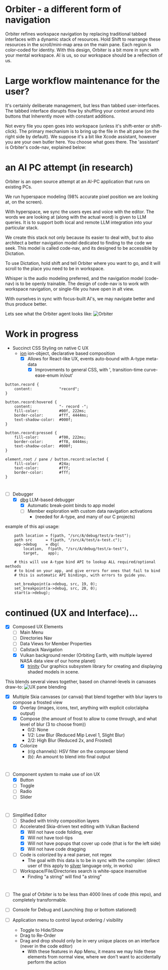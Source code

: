 # Orbiter - a different form of navigation
Orbiter refines workspace navigation by replacing traditional tabbed interfaces with a dynamic stack of resources. Hold Shift to rearrange these resources in the scroll/mini-map area on the main pane. Each region is color-coded for identity. With this design, Orbiter is a bit more in sync with your mental workspace.  AI is us, so our workspace should be a reflection of us.

# Large workflow maintenance for the user?
It's certainly deliberate management, but less than tabbed user-interfaces. The tabbed interface disrupts flow by shuffling your context around into buttons that Inherently move with constant additions.

Not every file you open goes into workspace (unless it's shift-enter or shift-click).  The primary mechanism
is to bring up the file in the alt pane (on the right side by default).  We suppose it's a bit like Xcode
assistant, however you are your own butler here.  You choose what goes there.  The 'assistant' is Orbiter's code-nav, explained below:

# an AI PC attempt (in research)
Orbiter is an open source attempt at an AI-PC application that runs on existing PCs.

We run hyperspace modeling (98% accurate pixel position we are looking at, on the screen).

With hyperspace, we sync the users eyes and voice with the editor.
The words we are looking at (along with the actual word) is given to LLM queries.
It is to support both local and remote LLM integration into your particular stack.

We create this stack not only because its easier to deal with, but to also architect a better navigation model dedicated to finding to the code we seek.  This model is called code-nav, and its designed
to be accessible by Dictation.

To use Dictation, hold shift and tell Orbiter where you want to go, and it will scroll to the place you need to be in workspace.

Whisper is the audio modeling preferred, and the navigation model (code-nav) is to be openly trainable.
The design of code-nav is to work with workspace navigation, or single-file you have open in alt view.

With ourselves in sync with focus-built AI's, we may navigate better and thus produce better.

Lets see what the Orbiter agent looks like:
![Orbiter](orbiter888.png)


# Work in progress
- Succinct CSS Styling on native C UX
    - [ion](https://github.com/ar-visions/trinity) ion-object, declarative based composition
        - [x] Allows for React-like UX, events auto-bound with A-type meta-data
            - [x] Improvements to general CSS, with ', transition-time curve-ease-enum in/out'
```
button.record {
    content:            "record";
}

button.record:hovered {
    content:            "- record -";
    fill-color:         #00f, 222ms;
    border-color:       #fff, 4444ms;
    text-shadow-color:  #000f;
}

button.record:pressed {
    fill-color:         #f00, 222ms;
    border-color:       #ff8, 4444ms;
    text-shadow-color:  #000f;
}

element.root / pane / button.record:selected {
    fill-color:         #24a;
    text-color:         #fff;
    border-color:       #fff;
}
```
#
- [ ] Debugger
    - [x] [dbg](https://github.com/ar-visions/dbg) LLM-based debugger
        - [x] Automatic break-point binds to app model
        - [ ] Member exploration with custom data navigation activations 
            - (needed for A-type, and many of our C projects)

example of this api usage:
```
    path location = f(path, "/src/A/debug/test/a-test");
    path src      = f(path, "/src/A/test/a-test.c");
    app->debug    = dbg(
        location,  f(path, "/src/A/debug/test/a-test"),
        target,    app);
        
    # this will use A-type bind API to lookup ALL required/optional methods
    # to bind on your app, and give errors for ones that fail to bind
    # this is automatic API bindings, with errors to guide you.

    set_breakpoint(a->debug, src, 19, 0);
    set_breakpoint(a->debug, src, 20, 0);
    start(a->debug);

```

# continued (UX and Interface)...
- [x] Composed UX Elements
    - [ ] Main Menu
    - [ ] Directories Nav
    - [ ] Data Views for Member Properties
    - [ ] Callstack Navigation
    - [x] Vulkan background render (Orbiting Earth, with multiple layered NASA data view of our home planet)
        - [x] [trinity](https://github.com/ar-visions/trinity) Our graphics subsystem library for creating and displaying shaded models in scene.

This blends several views together, based on channel-levels in canvases draw-to:
![UX pane blending](ux-pane.png)

- [x] Multiple Skia canvases (or canvai) that blend together with blur layers to compose a frosted view
    - [x] Overlay (images, icons, text, anything with explicit color/alpha output)
    - [x] Compose (the amount of frost to allow to come through, and what level of blur (3 to choose from))
        - 0/2: None
        - 1/2: Low Blur  (Reduced Mip Level 1, Slight Blur)
        - 2/2: High Blur (Reduced 2x, and Frosted)
    - [x] Colorize
        - (r/g channels): HSV filter on the composer blend
        - (b): An amount to blend into final output
#
- [ ] Component system to make use of ion UX
    - [x] Button
    - [ ] Toggle
    - [ ] Radio
    - [ ] Slider
#
- [ ] Simplified Editor
    - [ ] Shaded with trinity composition layers
    - [ ] Accelerated Skia-driven text editing with Vulkan Backend
        - [x] Will not have code folding, ever
        - [x] Will not have tool-tips
        - [x] Will not have popups that cover up code (that is for the left side)
        - [x] Will not have code dragging
    - [ ] Code is colorized by a real parser, not regex
        - The goal with this data is to be in sync with the compiler: (direct user of this apply to [silver](https://github.com/ar-visions/silver) language only, in works)
    - [ ] Workspace/File/Directories search is white-space insensitive
        - Finding "a   string" will find "a string"
#
- [ ] The goal of Orbiter is to be less than 4000 lines of code (this repo), and completely transformable.

- [ ] Console for Debug and Launching (top or bottom stationed)
- [ ] Application menu to control layout ordering / visibility
    - Toggle to Hide/Show
    - Drag to Re-Order
    * Drag and drop should only be in very unique places on an interface (never in the code editor)
        - With these features in App Menu, it means we may hide these elements from normal view, where we don't want to accidentally perform the action